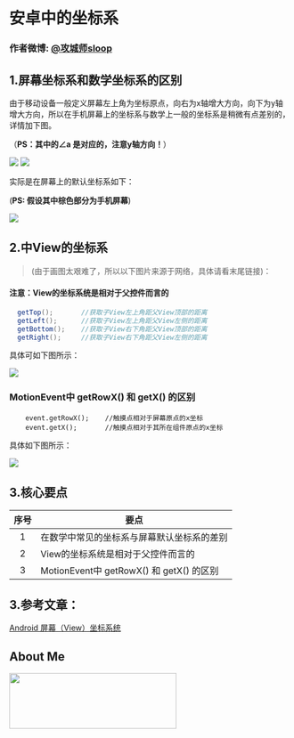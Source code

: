 # 安卓中的坐标系
### 作者微博: [@攻城师sloop](http://weibo.com/5459430586)

## 1.屏幕坐标系和数学坐标系的区别
由于移动设备一般定义屏幕左上角为坐标原点，向右为x轴增大方向，向下为y轴增大方向，所以在手机屏幕上的坐标系与数学上一般的坐标系是稍微有点差别的，详情加下图。

（**PS：其中的∠a 是对应的，注意y轴方向！**）

![](http://ww2.sinaimg.cn/large/005Xtdi2jw1f1qygzfvhoj308c0dwglr.jpg)
![](http://ww1.sinaimg.cn/large/005Xtdi2jw1f1qyhbqvihj308c0dwjrh.jpg)


实际是在屏幕上的默认坐标系如下：

(**PS: 假设其中棕色部分为手机屏幕**)

![](http://ww3.sinaimg.cn/large/005Xtdi2jw1f1qyhjy7h8j308c0dwq32.jpg)

## 2.中View的坐标系
> (由于画图太艰难了，所以以下图片来源于网络，具体请看末尾链接)：

#### 注意：View的坐标系统是相对于父控件而言的

``` java
  getTop();       //获取子View左上角距父View顶部的距离
  getLeft();      //获取子View左上角距父View左侧的距离
  getBottom();    //获取子View右下角距父View顶部的距离
  getRight();     //获取子View右下角距父View左侧的距离
```
具体可如下图所示：

![](http://ww2.sinaimg.cn/large/005Xtdi2gw1f1qzqwvkkbj308c0dwgm9.jpg)

### MotionEvent中 getRowX() 和 getX() 的区别
```
    event.getRowX();    //触摸点相对于屏幕原点的x坐标
    event.getX();       //触摸点相对于其所在组件原点的x坐标
```
具体如下图所示：

![](https://github.com/GcsSloop/AndroidNote/blob/master/%E9%97%AE%E9%A2%98/%E5%9D%90%E6%A0%87%E7%B3%BB/Art/%E5%9D%90%E6%A0%87%E7%B3%BB4.gif)

## 3.核心要点

序号 | 要点
:---:|----
  1  | 在数学中常见的坐标系与屏幕默认坐标系的差别
  2  | View的坐标系统是相对于父控件而言的
  3  | MotionEvent中 getRowX() 和 getX() 的区别

## 3.参考文章：
[Android 屏幕（View）坐标系统](http://blog.csdn.net/wangjinyu501/article/details/21827341)

## About Me

<a href="https://github.com/GcsSloop/SloopBlog/blob/master/FINDME.md" target="_blank"> <img src="http://ww4.sinaimg.cn/large/005Xtdi2gw1f1qn89ihu3j315o0dwwjc.jpg" width=300 height=100 /> </a>

